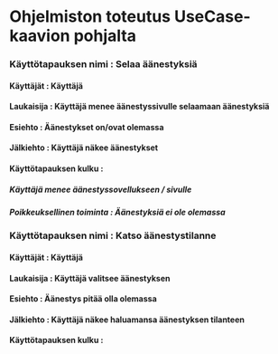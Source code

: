 # Ohjelmiston toteutus UseCase-kaavion pohjalta

### Käyttötapauksen nimi : Selaa äänestyksiä
#### Käyttäjät : Käyttäjä
#### Laukaisija : Käyttäjä menee äänestyssivulle selaamaan äänestyksiä
#### Esiehto : Äänestykset on/ovat olemassa
#### Jälkiehto : Käyttäjä näkee äänestykset
#### Käyttötapauksen kulku : 
##### Käyttäjä menee äänestyssovellukseen / sivulle
##### Poikkeuksellinen toiminta : Äänestyksiä ei ole olemassa

### Käyttötapauksen nimi : Katso äänestystilanne 
#### Käyttäjät : Käyttäjä
#### Laukaisija : Käyttäjä valitsee äänestyksen
#### Esiehto : Äänestys pitää olla olemassa
#### Jälkiehto : Käyttäjä näkee haluamansa äänestyksen tilanteen
#### Käyttötapauksen kulku : 
#####
